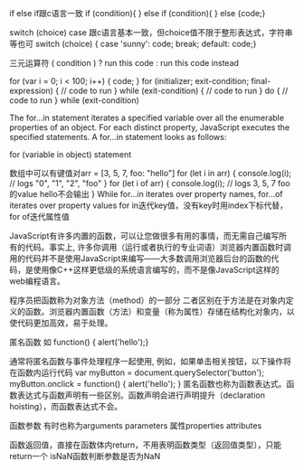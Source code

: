 if else if跟c语言一致
if (condition){
} else if (condition){
} else {code;}

switch (choice) case 跟c语言基本一致，但choice值不限于整形表达式，字符串等也可
switch (choice) {
    case 'sunny':
        code;
        break;
    default:
        code;}

三元运算符 ( condition ) ? run this code : run this code instead

for (var i = 0; i < 100; i++) {
  code;
}
for (initializer; exit-condition; final-expression) {
  // code to run
}
while (exit-condition) {
  // code to run
}
do {
  // code to run
} while (exit-condition)

The for...in statement iterates a specified variable over all the enumerable properties of an object. For each distinct property, JavaScript executes the specified statements. A for...in statement looks as follows:

for (variable in object)
  statement

数组中可以有键值对arr = [3, 5, 7, foo: "hello"]
for (let i in arr) {
   console.log(i); // logs "0", "1", "2", "foo"
}
for (let i of arr) {
   console.log(i); // logs 3, 5, 7     foo的value  hello不会输出
}
While for...in iterates over property names, for...of iterates over property values
for in迭代key值，没有key时用index下标代替，for of迭代属性值

JavaScript有许多内置的函数，可以让您做很多有用的事情，而无需自己编写所有的代码。事实上, 许多你调用（运行或者执行的专业词语）浏览器内置函数时调用的代码并不是使用JavaScript来编写——大多数调用浏览器后台的函数的代码，是使用像C++这样更低级的系统语言编写的，而不是像JavaScript这样的web编程语言。

程序员把函数称为对象方法（method）的一部分
二者区别在于方法是在对象内定义的函数。浏览器内置函数（方法）和变量（称为属性）存储在结构化对象内，以使代码更加高效，易于处理。

匿名函数 如 function() { alert('hello');}

通常将匿名函数与事件处理程序一起使用, 例如，如果单击相关按钮，以下操作将在函数内运行代码
var myButton = document.querySelector('button');
myButton.onclick = function() {
  alert('hello');
}
匿名函数也称为函数表达式。函数表达式与函数声明有一些区别。函数声明会进行声明提升（declaration hoisting），而函数表达式不会。

函数参数 有时也称为arguments parameters 属性properties attributes

函数返回值，直接在函数体内return，不用表明函数类型（返回值类型），只能return一个
isNaN函数判断参数是否为NaN

